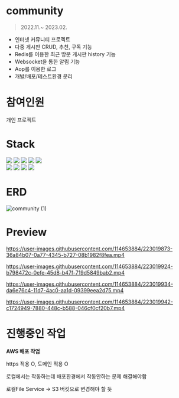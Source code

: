 # community
<blockquote>
	<p dir="auto">2022.11.~ 2023.02.</p>
</blockquote>

<ul dir="auto">
	<li>인터넷 커뮤니티 프로젝트</li>
	<li>다중 게시판 CRUD, 추천, 구독 기능</li>
	<li>Redis를 이용한 최근 방문 게시판 history 기능</li>
	<li>Websocket을 통한 알림 기능</li>
	<li>Aop를 이용한 로그</li>
	<li>개발/배포/테스트환경 분리</li>
</ul>

# 참여인원
<p dir="auto">개인 프로젝트</p>


# Stack
<div>
	<img src="https://img.shields.io/badge/Java-007396.svg?&amp;style=for-the-badge&amp;logo=Java&amp;logoColor=white" style="max-width: 100%;">
	<img src="https://img.shields.io/badge/Spring_Boot-6DB33F.svg?&amp;style=for-the-badge&amp;logo=Spring-Boot&amp;logoColor=white" style="max-width: 100%;">
	<img src="https://img.shields.io/badge/Spring_Security-6DB33F.svg?&amp;style=for-the-badge&amp;logo=Spring-Securityt&amp;logoColor=white" style="max-width: 100%;">
	<img src="https://img.shields.io/badge/Gradle-02303A.svg?&amp;style=for-the-badge&amp;logo=Gradle&amp;logoColor=white" style="max-width: 100%;">
	<img src="https://img.shields.io/badge/JavaScript-F7DF1E.svg?&amp;style=for-the-badge&amp;logo=JavaScript&amp;logoColor=white" style="max-width: 100%;">
</div>	
<div>
	<img src="https://img.shields.io/badge/MySQL-4479A1.svg?&amp;style=for-the-badge&amp;logo=MySQL&amp;logoColor=white" style="max-width: 100%;">
	<img src="https://img.shields.io/badge/Redis-DC382D.svg?&amp;style=for-the-badge&amp;logo=Redis&amp;logoColor=white" style="max-width: 100%;">
	<img src="https://img.shields.io/badge/Thymeleaf-005F0F.svg?&amp;style=for-the-badge&amp;logo=Redis&amp;logoColor=white" style="max-width: 100%;">
	<img src="https://img.shields.io/badge/JPA-59666C.svg?&amp;style=for-the-badge&amp;logo=Hibernate&amp;logoColor=white" style="max-width: 100%;">
</div>



# ERD
![community (1)](https://user-images.githubusercontent.com/114653884/222240493-a6a6a5a0-4fd8-438f-a1e4-cbcf60285681.png)



# Preview


https://user-images.githubusercontent.com/114653884/223019873-36a84b07-0a77-4345-b727-08b1982f8fea.mp4

https://user-images.githubusercontent.com/114653884/223019924-b798472c-0efe-45d8-b47f-719d5849bab2.mp4

https://user-images.githubusercontent.com/114653884/223019934-da6e76c4-11d7-4ac0-aa1d-09399eea2d75.mp4

https://user-images.githubusercontent.com/114653884/223019942-c1724949-7880-448c-b588-046cf0cf20b7.mp4


# 진행중인 작업
<strong> AWS 배포 작업</strong>
<p dir="auto">https 적용 O, 도메인 적용 O</p>
<p dir="auto">로컬에서는 작동하는데 배포환경에서 작동안하는 문제 해결해야함</p>
<p dir="auto">로컬File Service -> S3 버킷으로 변경해야 할 듯</p>
